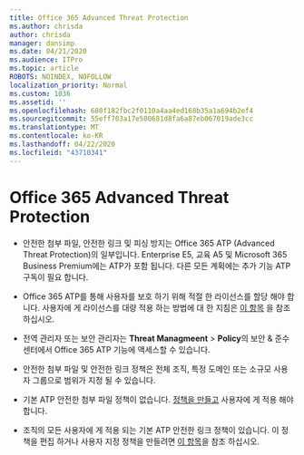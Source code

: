 ```yaml
---
title: Office 365 Advanced Threat Protection
ms.author: chrisda
author: chrisda
manager: dansimp
ms.date: 04/21/2020
ms.audience: ITPro
ms.topic: article
ROBOTS: NOINDEX, NOFOLLOW
localization_priority: Normal
ms.custom: 1036
ms.assetid: ''
ms.openlocfilehash: 680f182fbc2f0110a4aa4ed168b35a1a694b2ef4
ms.sourcegitcommit: 55eff703a17e500681d8fa6a87eb067019ade3cc
ms.translationtype: MT
ms.contentlocale: ko-KR
ms.lasthandoff: 04/22/2020
ms.locfileid: "43710341"
---
```

# <a name="office-365-advanced-threat-protection"></a>Office 365 Advanced Threat Protection

- 안전한 첨부 파일, 안전한 링크 및 피싱 방지는 Office 365 ATP (Advanced Threat Protection)의 일부입니다. Enterprise E5, 교육 A5 및 Microsoft 365 Business Premium에는 ATP가 포함 됩니다. 다른 모든 계획에는 추가 기능 ATP 구독이 필요 합니다.

- Office 365 ATP를 통해 사용자를 보호 하기 위해 적절 한 라이선스를 할당 해야 합니다. 사용자에 게 라이선스를 대량 적용 하는 방법에 대 한 지침은 [이 항목](https://docs.microsoft.com/office365/admin/subscriptions-and-billing/assign-licenses-to-users) 을 참조 하십시오.

- 전역 관리자 또는 보안 관리자는 **Threat Managmeent** \> **Policy**의 보안 & 준수 센터에서 Office 365 ATP 기능에 액세스할 수 있습니다.

- 안전한 첨부 파일 및 안전한 링크 정책은 전체 조직, 특정 도메인 또는 소규모 사용자 그룹으로 범위가 지정 될 수 있습니다.

- 기본 ATP 안전한 첨부 파일 정책이 없습니다. [정책을 만들고](https://docs.microsoft.com/office365/securitycompliance/set-up-atp-safe-attachments-policies) 사용자에 게 적용 해야 합니다.

- 조직의 모든 사용자에 게 적용 되는 기본 ATP 안전한 링크 정책이 있습니다. 이 정책을 편집 하거나 사용자 지정 정책을 만들려면 [이 항목](https://docs.microsoft.com/office365/securitycompliance/set-up-atp-safe-links-policies)을 참조 하십시오.
